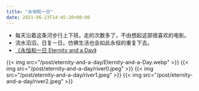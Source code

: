 ```yaml
---
title: "永恒和一日"
date: 2021-06-23T14:45:20+08:00
---
```

- 每天沿着这条河步行上下班，走的次数多了，不由想起这部很喜欢的电影。
- 流水滔滔，日复一日。仿佛生活也会如此永恒的重复下去。
- [《永恒和一日 Eternity and a Day》](https://movie.douban.com/subject/1293455/)

{{< img src="/post/eternity-and-a-day/Eternity-and-a-Day.webp" >}}
{{< img src="/post/eternity-and-a-day/river0.jpeg" >}}
{{< img src="/post/eternity-and-a-day/river1.jpeg" >}}
{{< img src="/post/eternity-and-a-day/river2.jpeg" >}}
